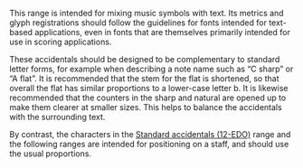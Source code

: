 This range is intended for mixing music symbols with text. Its metrics and glyph registrations should follow the guidelines for fonts intended for text-based applications, even in fonts that are themselves primarily intended for use in scoring applications.

These accidentals should be designed to be complementary to standard letter forms, for example when describing a note name such as “C sharp” or “A flat”.
It is recommended that the stem for the flat is shortened, so that overall the flat has similar proportions to a lower-case letter b. It is likewise recommended that the counters in the sharp and natural are opened up to make them clearer at smaller sizes. This helps to balance the accidentals with the surrounding text.

By contrast, the characters in the [Standard accidentals (12-EDO)](../tables/standard-accidentals-12-edo.md) range and the following ranges are intended for positioning on a staff, and should use the usual proportions.
